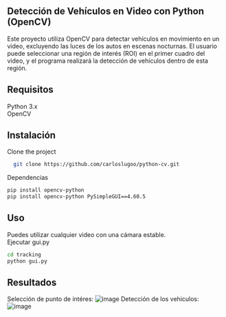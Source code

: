 ## Detección de Vehículos en Video con Python (OpenCV)
Este proyecto utiliza OpenCV para detectar vehículos en movimiento en un video, excluyendo las luces de los autos en escenas nocturnas.
El usuario puede seleccionar una región de interés (ROI) en el primer cuadro del video, y el programa realizará la detección de vehículos dentro de esta región. <br>
## Requisitos <br>
Python 3.x <br>
OpenCV <br>
## Instalación
Clone the project
```bash
  git clone https://github.com/carloslugoo/python-cv.git
```
Dependencias
```bash
pip install opencv-python
pip install opencv-python PySimpleGUI==4.60.5
```
## Uso
Puedes utilizar cualquier video con una cámara estable. <br>
Ejecutar gui.py
```bash
cd tracking
python gui.py
```
## Resultados
Selección de punto de intéres:
![image](https://github.com/carloslugoo/python-cv/assets/112581880/0e879dee-582e-4034-b8cd-4037326550fe)
Detección de los vehiculos:
![image](https://github.com/carloslugoo/python-cv/assets/112581880/fdc241f7-0c90-4028-8bec-29bccf9eabc5)
